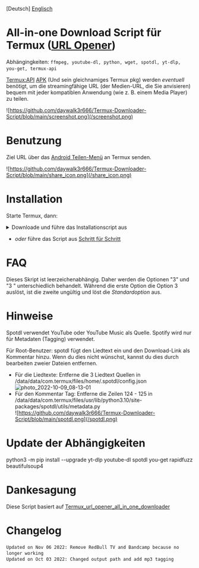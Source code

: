 [Deutsch] [Englisch](https://github.com/daywalk3r666/Termux-Downloader-Script/blob/main/README_en.md)

# All-in-one Download Script für Termux ([URL Opener](https://wiki.termux.com/wiki/Intents_and_Hooks))

Abhängingkeiten: `ffmpeg, youtube-dl, python, wget, spotdl, yt-dlp, you-get, termux-api`

[Termux:API](https://wiki.termux.com/wiki/Termux:API) [APK](https://f-droid.org/packages/com.termux.api/) (Und sein gleichnamiges Termux pkg) werden *eventuell* benötigt, um die streamingfähige URL (der Medien-URL, die Sie anvisieren) bequem mit jeder kompatiblen Anwendung (wie z. B. einem Media Player) zu teilen. 

![https://github.com/daywalk3r666/Termux-Downloader-Script/blob/main/screenshot.png](/screenshot.png)

# Benutzung
Ziel URL über das [Android Teilen-Menü](https://developer.android.com/training/sharing/send) an Termux senden.

![https://github.com/daywalk3r666/Termux-Downloader-Script/blob/main/share_icon.png](/share_icon.png)


# Installation
Starte Termux, dann:

<details><summary>Downloade und führe das Installationscript aus</summary>
<p>
  
```
curl -s "https://raw.githubusercontent.com/daywalk3r666/Termux-Downloader-Script/main/install.sh" > install.sh && bash install.sh
```
  
</p>
</details>

* _oder_ führe das Script aus [Schritt für Schritt](https://github.com/daywalk3r666/Termux-Downloader-Script/blob/main/install.sh)

# FAQ
Dieses Skript ist leerzeichenabhängig. Daher werden die Optionen "3" und "3 " unterschiedlich behandelt. Während die erste Option die Option 3 auslöst, ist die zweite ungültig und löst die _Standardoption_ aus.

# Hinweise

Spotdl verwendet YouTube oder YouTube Music als Quelle. Spotify wird nur für Metadaten (Tagging) verwendet.

Für Root-Benutzer: spotdl fügt den Liedtext ein und den Download-Link als Kommentar hinzu. Wenn du dies nicht wünschst, kannst du dies durch bearbeiten zweier Dateien entfernen.
* Für die Liedtexte: Entferne die 3 Liedtext Quellen in /data/data/com.termux/files/home/.spotdl/config.json
![photo_2022-10-09_08-13-01](https://user-images.githubusercontent.com/15938117/194741161-641999ec-55c7-4ec3-b95b-1594838e77a6.jpg)
* Für den Kommentar Tag: Entferne die Zeilen 124 - 125 in /data/data/com.termux/files/usr/lib/python3.10/site-packages/spotdl/utils/metadata.py
<br>![https://github.com/daywalk3r666/Termux-Downloader-Script/blob/main/spotdl.png](/spotdl.png)

# Update der Abhängigkeiten

python3 -m pip install --upgrade yt-dlp youtube-dl spotdl you-get rapidfuzz beautifulsoup4

# Dankesagung

Diese Script basiert auf [Termux_url_opener_all_in_one_downloader](https://github.com/bboymega/Termux_url_opener_all_in_one_downloader)

# Changelog
```
Updated on Nov 06 2022: Remove RedBull TV and Bandcamp because no longer working
Updated on Oct 03 2022: Changed output path and add mp3 tagging

```
